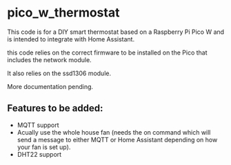 # pico_w_thermostat
This code is for a DIY smart thermostat based on a Raspberry Pi Pico W and is intended to integrate with Home Assistant.

this code relies on the correct firmware to be installed on the Pico that includes the network module.

It also relies on the ssd1306 module.

More documentation pending.

## Features to be added:
 - MQTT support
 - Acually use the whole house fan (needs the on command which will send a message to either MQTT or Home Assistant depending on how your fan is set up).
 - DHT22 support
